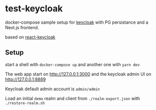 # test-keycloak

docker-compose sample setup for [keycloak](https://github.com/keycloak/keycloak) with PG persistance and a Next.js frontend.

based on [react-keycloak](https://github.com/react-keycloak/react-keycloak)

## Setup

start a shell with `docker-compose up` and another one with `yarn dev`

The web app start on http://127.0.0.1:3000 and the keycloak admin UI on http://127.0.0.1:8889

Keycloak default admin account is `admin/admin`

Load an initial `demo` realm and client from `./realm-export.json` with `./restore-realm.sh`
